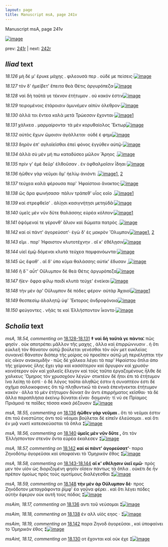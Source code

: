 ```yaml
---
layout: page
title: Manuscript msA, page 241v
---
```


Manuscript msA, page 241v

[![image](http://www.homermultitext.org/iipsrv?OBJ=IIP,1.0&FIF=/project/homer/pyramidal/deepzoom/hmt/vaimg/2017a/VA241VN_0743.tif&WID=100&CVT=JPEG)](http://www.homermultitext.org/ict2/?urn=urn:cite2:hmt:vaimg.2017a:VA241VN_0743)

prev:  [241r](../241r) | next:  [242r](../242r)

## *Iliad* text

*18.126* <a id="18.126"/> μὴ δέ μ' ἔρυκε μάχης . φιλεουσά περ . οὐδέ με πείσεις·[![image](http://www.homermultitext.org/iipsrv?OBJ=IIP,1.0&FIF=/project/homer/pyramidal/deepzoom/hmt/vaimg/2017a/VA241VN_0743.tif&RGN=0.466,0.2119,0.429,0.0293&WID=1000&CVT=JPEG)](http://www.homermultitext.org/ict2/?urn=urn:cite2:hmt:vaimg.2017a:VA241VN_0743@0.466,0.2119,0.429,0.0293)

*18.127* <a id="18.127"/> τὸν δ' ἠμείβετ' ἔπειτα θεὰ Θέτις ἀργυρόπεζα·[![image](http://www.homermultitext.org/iipsrv?OBJ=IIP,1.0&FIF=/project/homer/pyramidal/deepzoom/hmt/vaimg/2017a/VA241VN_0743.tif&RGN=0.46,0.2374,0.436,0.0233&WID=1000&CVT=JPEG)](http://www.homermultitext.org/ict2/?urn=urn:cite2:hmt:vaimg.2017a:VA241VN_0743@0.46,0.2374,0.436,0.0233)

*18.128* <a id="18.128"/> ναὶ δὴ ταῦτά γε τέκνον ἐτήτυμον . οὐ κακόν ἐστιν[![image](http://www.homermultitext.org/iipsrv?OBJ=IIP,1.0&FIF=/project/homer/pyramidal/deepzoom/hmt/vaimg/2017a/VA241VN_0743.tif&RGN=0.465,0.2585,0.436,0.0218&WID=1000&CVT=JPEG)](http://www.homermultitext.org/ict2/?urn=urn:cite2:hmt:vaimg.2017a:VA241VN_0743@0.465,0.2585,0.436,0.0218)

*18.129* <a id="18.129"/> τειρομένοις ἑτάροισιν ἀμυνέμεν αἰπὺν όλεθρον·[![image](http://www.homermultitext.org/iipsrv?OBJ=IIP,1.0&FIF=/project/homer/pyramidal/deepzoom/hmt/vaimg/2017a/VA241VN_0743.tif&RGN=0.472,0.275,0.43,0.0225&WID=1000&CVT=JPEG)](http://www.homermultitext.org/ict2/?urn=urn:cite2:hmt:vaimg.2017a:VA241VN_0743@0.472,0.275,0.43,0.0225)

*18.130* <a id="18.130"/> ἀλλά τοι ἔντεα καλὰ μετὰ Τρώεσσιν ἔχονται·[![image](http://www.homermultitext.org/iipsrv?OBJ=IIP,1.0&FIF=/project/homer/pyramidal/deepzoom/hmt/vaimg/2017a/VA241VN_0743.tif&RGN=0.478,0.293,0.412,0.024&WID=1000&CVT=JPEG)](http://www.homermultitext.org/ict2/?urn=urn:cite2:hmt:vaimg.2017a:VA241VN_0743@0.478,0.293,0.412,0.024)[1](#msAint_18.12)

*18.131* <a id="18.131"/> χάλκεα . μαρμαίροντα· τὰ μὲν κορυθαίολος Ἕκτωρ[![image](http://www.homermultitext.org/iipsrv?OBJ=IIP,1.0&FIF=/project/homer/pyramidal/deepzoom/hmt/vaimg/2017a/VA241VN_0743.tif&RGN=0.471,0.3125,0.445,0.024&WID=1000&CVT=JPEG)](http://www.homermultitext.org/ict2/?urn=urn:cite2:hmt:vaimg.2017a:VA241VN_0743@0.471,0.3125,0.445,0.024)

*18.132* <a id="18.132"/> αὐτὸς ἔχων ὤμοισιν ἀγάλλεται· οὐδέ ἑ φημι[![image](http://www.homermultitext.org/iipsrv?OBJ=IIP,1.0&FIF=/project/homer/pyramidal/deepzoom/hmt/vaimg/2017a/VA241VN_0743.tif&RGN=0.468,0.3291,0.414,0.024&WID=1000&CVT=JPEG)](http://www.homermultitext.org/ict2/?urn=urn:cite2:hmt:vaimg.2017a:VA241VN_0743@0.468,0.3291,0.414,0.024)

*18.133* <a id="18.133"/> δηρὸν ἐπ' αγλαϊεῖσθαι ἐπεὶ φόνος ἐγγύθεν αὐτῷ·[![image](http://www.homermultitext.org/iipsrv?OBJ=IIP,1.0&FIF=/project/homer/pyramidal/deepzoom/hmt/vaimg/2017a/VA241VN_0743.tif&RGN=0.473,0.3471,0.42,0.0255&WID=1000&CVT=JPEG)](http://www.homermultitext.org/ict2/?urn=urn:cite2:hmt:vaimg.2017a:VA241VN_0743@0.473,0.3471,0.42,0.0255)

*18.134* <a id="18.134"/> ἀλλὰ σὺ μὲν μή πω καταδύσεο μῶλον Ἄρηος .[![image](http://www.homermultitext.org/iipsrv?OBJ=IIP,1.0&FIF=/project/homer/pyramidal/deepzoom/hmt/vaimg/2017a/VA241VN_0743.tif&RGN=0.48,0.3659,0.409,0.0278&WID=1000&CVT=JPEG)](http://www.homermultitext.org/ict2/?urn=urn:cite2:hmt:vaimg.2017a:VA241VN_0743@0.48,0.3659,0.409,0.0278)

*18.135* <a id="18.135"/> πρίν γ' ἐμὲ δεῦρ' ἐλθοῦσαν . ἐν ὀφθαλμοῖσιν ΐδηαι·[![image](http://www.homermultitext.org/iipsrv?OBJ=IIP,1.0&FIF=/project/homer/pyramidal/deepzoom/hmt/vaimg/2017a/VA241VN_0743.tif&RGN=0.471,0.3847,0.441,0.0263&WID=1000&CVT=JPEG)](http://www.homermultitext.org/ict2/?urn=urn:cite2:hmt:vaimg.2017a:VA241VN_0743@0.471,0.3847,0.441,0.0263)

*18.136* <a id="18.136"/> ἠῶθεν γὰρ νεῦμαι ἅμ' ἠελίῳ ἀνιόντι .[![image](http://www.homermultitext.org/iipsrv?OBJ=IIP,1.0&FIF=/project/homer/pyramidal/deepzoom/hmt/vaimg/2017a/VA241VN_0743.tif&RGN=0.472,0.4057,0.361,0.0233&WID=1000&CVT=JPEG)](http://www.homermultitext.org/ict2/?urn=urn:cite2:hmt:vaimg.2017a:VA241VN_0743@0.472,0.4057,0.361,0.0233)[1](#msAim_18.17), [2](#msA_18.55)

*18.137* <a id="18.137"/> τεύχεα καλὰ φέρουσα παρ' Ἡφαίστοιο ἄνακτος·[![image](http://www.homermultitext.org/iipsrv?OBJ=IIP,1.0&FIF=/project/homer/pyramidal/deepzoom/hmt/vaimg/2017a/VA241VN_0743.tif&RGN=0.465,0.4245,0.445,0.0255&WID=1000&CVT=JPEG)](http://www.homermultitext.org/ict2/?urn=urn:cite2:hmt:vaimg.2017a:VA241VN_0743@0.465,0.4245,0.445,0.0255)

*18.138* <a id="18.138"/> ὥς ἄρα φωνήσασα· πάλιν τράπεθ' υἷος εοῖο .[![image](http://www.homermultitext.org/iipsrv?OBJ=IIP,1.0&FIF=/project/homer/pyramidal/deepzoom/hmt/vaimg/2017a/VA241VN_0743.tif&RGN=0.486,0.4448,0.413,0.0233&WID=1000&CVT=JPEG)](http://www.homermultitext.org/ict2/?urn=urn:cite2:hmt:vaimg.2017a:VA241VN_0743@0.486,0.4448,0.413,0.0233)[1](#msAim_18.18)

*18.139* <a id="18.139"/> καὶ στρεφθεῖσ' . ἁλίῃσι κασιγνήτῃσι μετηύδᾱ·[![image](http://www.homermultitext.org/iipsrv?OBJ=IIP,1.0&FIF=/project/homer/pyramidal/deepzoom/hmt/vaimg/2017a/VA241VN_0743.tif&RGN=0.477,0.4628,0.436,0.0225&WID=1000&CVT=JPEG)](http://www.homermultitext.org/ict2/?urn=urn:cite2:hmt:vaimg.2017a:VA241VN_0743@0.477,0.4628,0.436,0.0225)

*18.140* <a id="18.140"/> ὑμεῖς μὲν νῦν δῦτε θαλάσσης εὐρέα κόλπον·[![image](http://www.homermultitext.org/iipsrv?OBJ=IIP,1.0&FIF=/project/homer/pyramidal/deepzoom/hmt/vaimg/2017a/VA241VN_0743.tif&RGN=0.483,0.4801,0.428,0.0248&WID=1000&CVT=JPEG)](http://www.homermultitext.org/ict2/?urn=urn:cite2:hmt:vaimg.2017a:VA241VN_0743@0.483,0.4801,0.428,0.0248)[1](#msA_18.56)

*18.141* <a id="18.141"/> ὀψόμεναί τε γέρονθ' ἅλιον καὶ δώματα πατρὸς .[![image](http://www.homermultitext.org/iipsrv?OBJ=IIP,1.0&FIF=/project/homer/pyramidal/deepzoom/hmt/vaimg/2017a/VA241VN_0743.tif&RGN=0.478,0.4989,0.448,0.0225&WID=1000&CVT=JPEG)](http://www.homermultitext.org/ict2/?urn=urn:cite2:hmt:vaimg.2017a:VA241VN_0743@0.478,0.4989,0.448,0.0225)

*18.142* <a id="18.142"/> καί οἱ πάντ' ἀγορεύσατ'· ἐγὼ δ' ἐς μακρὸν Ὄλυμπον[![image](http://www.homermultitext.org/iipsrv?OBJ=IIP,1.0&FIF=/project/homer/pyramidal/deepzoom/hmt/vaimg/2017a/VA241VN_0743.tif&RGN=0.492,0.5184,0.425,0.021&WID=1000&CVT=JPEG)](http://www.homermultitext.org/ict2/?urn=urn:cite2:hmt:vaimg.2017a:VA241VN_0743@0.492,0.5184,0.425,0.021)[1](#msA_18.57), [2](#msAim_18.19)

*18.143* <a id="18.143"/> εῖμι . παρ' Ήφαιστον κλυτοτέχνην . αἴ κ' ἐθέλῃσιν[![image](http://www.homermultitext.org/iipsrv?OBJ=IIP,1.0&FIF=/project/homer/pyramidal/deepzoom/hmt/vaimg/2017a/VA241VN_0743.tif&RGN=0.497,0.5379,0.393,0.0218&WID=1000&CVT=JPEG)](http://www.homermultitext.org/ict2/?urn=urn:cite2:hmt:vaimg.2017a:VA241VN_0743@0.497,0.5379,0.393,0.0218)

*18.144* <a id="18.144"/> υἱεῖ ἐμῷ δόμεναι κλυτὰ τεύχεα παμφανόωντα·[![image](http://www.homermultitext.org/iipsrv?OBJ=IIP,1.0&FIF=/project/homer/pyramidal/deepzoom/hmt/vaimg/2017a/VA241VN_0743.tif&RGN=0.492,0.556,0.419,0.024&WID=1000&CVT=JPEG)](http://www.homermultitext.org/ict2/?urn=urn:cite2:hmt:vaimg.2017a:VA241VN_0743@0.492,0.556,0.419,0.024)

*18.145* <a id="18.145"/> ὥς ἔφαθ' . αἳ δ' ὑπο κῦμα θαλάσσης αὐτίκ' ἔδυσαν ,[![image](http://www.homermultitext.org/iipsrv?OBJ=IIP,1.0&FIF=/project/homer/pyramidal/deepzoom/hmt/vaimg/2017a/VA241VN_0743.tif&RGN=0.486,0.577,0.438,0.024&WID=1000&CVT=JPEG)](http://www.homermultitext.org/ict2/?urn=urn:cite2:hmt:vaimg.2017a:VA241VN_0743@0.486,0.577,0.438,0.024)

*18.146* <a id="18.146"/> ἣ δ`' αὖτ' Οὔλυμπον δὲ θεὰ Θέτις ἀργυρόπεζα[![image](http://www.homermultitext.org/iipsrv?OBJ=IIP,1.0&FIF=/project/homer/pyramidal/deepzoom/hmt/vaimg/2017a/VA241VN_0743.tif&RGN=0.486,0.5965,0.42,0.0195&WID=1000&CVT=JPEG)](http://www.homermultitext.org/ict2/?urn=urn:cite2:hmt:vaimg.2017a:VA241VN_0743@0.486,0.5965,0.42,0.0195)

*18.147* <a id="18.147"/> ἤϊεν· ὄφρα φίλῳ παιδὶ κλυτὰ τεύχε' ἐνείκαι·[![image](http://www.homermultitext.org/iipsrv?OBJ=IIP,1.0&FIF=/project/homer/pyramidal/deepzoom/hmt/vaimg/2017a/VA241VN_0743.tif&RGN=0.484,0.6131,0.424,0.0233&WID=1000&CVT=JPEG)](http://www.homermultitext.org/ict2/?urn=urn:cite2:hmt:vaimg.2017a:VA241VN_0743@0.484,0.6131,0.424,0.0233)

*18.148* <a id="18.148"/> τὴν μὲν ὰρ' Οὔλυμπον δὲ πόδες φέρον· αὐτὰρ Ἀχαιοὶ[![image](http://www.homermultitext.org/iipsrv?OBJ=IIP,1.0&FIF=/project/homer/pyramidal/deepzoom/hmt/vaimg/2017a/VA241VN_0743.tif&RGN=0.489,0.6334,0.425,0.0233&WID=1000&CVT=JPEG)](http://www.homermultitext.org/ict2/?urn=urn:cite2:hmt:vaimg.2017a:VA241VN_0743@0.489,0.6334,0.425,0.0233)[1](#msA_18.59)

*18.149* <a id="18.149"/> θεσπεσίῳ ἀλαλητῷ ὑφ' Ἕκτορος ἀνδροφόνοιο[![image](http://www.homermultitext.org/iipsrv?OBJ=IIP,1.0&FIF=/project/homer/pyramidal/deepzoom/hmt/vaimg/2017a/VA241VN_0743.tif&RGN=0.486,0.6514,0.415,0.024&WID=1000&CVT=JPEG)](http://www.homermultitext.org/ict2/?urn=urn:cite2:hmt:vaimg.2017a:VA241VN_0743@0.486,0.6514,0.415,0.024)

*18.150* <a id="18.150"/> φεύγοντες . νῆάς τε καὶ Ἑλλήσποντον ΐκοντο·[![image](http://www.homermultitext.org/iipsrv?OBJ=IIP,1.0&FIF=/project/homer/pyramidal/deepzoom/hmt/vaimg/2017a/VA241VN_0743.tif&RGN=0.481,0.6687,0.391,0.0376&WID=1000&CVT=JPEG)](http://www.homermultitext.org/ict2/?urn=urn:cite2:hmt:vaimg.2017a:VA241VN_0743@0.481,0.6687,0.391,0.0376)

## *Scholia* text

*msA, 18.54, commenting on* [18.128-18.131](#18.128-18.131)  <a id="msA_18.54"/> **‡ ναὶ δὴ ταῦτά γε πάντα⁚** πῶς φησὶν . οὐκ αποτρέπει μᾶλλον τῆς μαχης , ἀλλα καὶ ἐπιρρώννυσιν . ἠ ὅτι εὐκλεῆ τὸν θάνατον αὐτῷ βούλεται γενέσθαι τὸν οὖν μετ ευκλείας συναινεῖ θάνατον διόπερ τῆς μοίρας οὐ προεῖπεν αὐτῷ μὴ περιέληπται τὴν εἰς οῖκον ανακομιδῆν · πῶς δὲ χάλκεα λέγει τὰ παρ' Ηφαίστου ὅπλα ἀπο τῆς χείρονος ὕλης ἔχει γὰρ καὶ κασσίτερον καὶ ἄργυρον καὶ χρυσόν· κοινότερον οὖν καὶ χαλκεῖς ἔλεγον καὶ τοὺς ταῦτα ἐργαζομένους ἦλθε δὲ χαλκευς Ὅμηρος τὸν χρυσοχόον λέγών· στικτέον δὲ ἤτοι ἐπι τὸ ἐτήτυμον ἵνα λείπῃ τὸ ἐστί · ὁ δὲ λόγος ταῦτα ἀληθῶς ἐστιν ἡ συναπτέον ἐστι δὲ σχῆμα σολοικοφανες ὅτι τῷ πληθυντικῶ τὰ ἑνικὰ ἐπενήνεκται ἐτήτυμον κακόν · ἀλλα τὸ μὲν ἐτήτυμον δύναιτ ἂν ἀντι ἐπιρρήματος κεῖσθαι· τὰ δὲ ἄλλα παραπλήσια ἐκείνῳ δύναται εἶναι· δαιμονίη· τί νύ σε Πρίαμος Πριάμοιό τε παῖδες τόσσα κακὰ ῥέζουσιν ⁑[![image](http://www.homermultitext.org/iipsrv?OBJ=IIP,1.0&FIF=/project/homer/pyramidal/deepzoom/hmt/vaimg/2017a/VA241VN_0743.tif&RGN=0.208,0.0992,0.768,0.1097&WID=1000&CVT=JPEG)](http://www.homermultitext.org/ict2/?urn=urn:cite2:hmt:vaimg.2017a:VA241VN_0743@0.208,0.0992,0.768,0.1097)

*msA, 18.55, commenting on* [18.136](#18.136)  <a id="msA_18.55"/> **ἠῶθεν γὰρ νεῦμαι .** ὅτι τὸ νεῦμαι ἐστιν ἐπι τοῦ ἐνεστῶτος ἀντι τοῦ νέομαι βούλεται δὲ εἰπεῖν ἐλεύσομαι . καὶ ὅτι ἐν μιᾷ νυκτὶ κατεσκεύασται τὰ ὅπλα ⁑[![image](http://www.homermultitext.org/iipsrv?OBJ=IIP,1.0&FIF=/project/homer/pyramidal/deepzoom/hmt/vaimg/2017a/VA241VN_0743.tif&RGN=0.217,0.4065,0.229,0.0789&WID=1000&CVT=JPEG)](http://www.homermultitext.org/ict2/?urn=urn:cite2:hmt:vaimg.2017a:VA241VN_0743@0.217,0.4065,0.229,0.0789)

*msA, 18.56, commenting on* [18.140](#18.140)  <a id="msA_18.56"/> **ὑμεῖς μὲν νῦν δῦτε ,** ὅτι τὸν Ἑλλήσποντον στενὸν ὄντα εὐρέα ἐκαλεσεν ⁑[![image](http://www.homermultitext.org/iipsrv?OBJ=IIP,1.0&FIF=/project/homer/pyramidal/deepzoom/hmt/vaimg/2017a/VA241VN_0743.tif&RGN=0.216,0.4816,0.259,0.0338&WID=1000&CVT=JPEG)](http://www.homermultitext.org/ict2/?urn=urn:cite2:hmt:vaimg.2017a:VA241VN_0743@0.216,0.4816,0.259,0.0338)

*msA, 18.57, commenting on* [18.142](#18.142)  <a id="msA_18.57"/> **καί οἱ πάντ' ἀγορεύσατ'·** παρα Ζηνοδότῳ ἀγορεῦσαι καὶ ὑποφαίνει τὸ Ὁμηρικὸν ἔθος ⁑[![image](http://www.homermultitext.org/iipsrv?OBJ=IIP,1.0&FIF=/project/homer/pyramidal/deepzoom/hmt/vaimg/2017a/VA241VN_0743.tif&RGN=0.218,0.5071,0.241,0.0451&WID=1000&CVT=JPEG)](http://www.homermultitext.org/ict2/?urn=urn:cite2:hmt:vaimg.2017a:VA241VN_0743@0.218,0.5071,0.241,0.0451)

*msA, 18.58, commenting on* [18.143-18.144](#18.143-18.144)  <a id="msA_18.58"/> **αἴ κ' εθέλῃσιν ὑιεῖ εμῶ·** πρὸς μεν τὸν υἱὸν ὡς διοριζομένη φησὶν οἴσειν πάντως τὰ ὅπλα . οὐκέτι δε ἦν πρέπον ὁμοίως πρὸς τοὺς ομοτίμους διαλέγεσθαι ⁑[![image](http://www.homermultitext.org/iipsrv?OBJ=IIP,1.0&FIF=/project/homer/pyramidal/deepzoom/hmt/vaimg/2017a/VA241VN_0743.tif&RGN=0.216,0.5402,0.236,0.0676&WID=1000&CVT=JPEG)](http://www.homermultitext.org/ict2/?urn=urn:cite2:hmt:vaimg.2017a:VA241VN_0743@0.216,0.5402,0.236,0.0676)

*msA, 18.59, commenting on* [18.148](#18.148)  <a id="msA_18.59"/> **τὴν μὲν ὰρ Οὔλυμπον δὲ·** προς Ζηνόδοτον μεταγράφοντα ῥίμφ' έα γοῦνα φέρει . καὶ ὅτι λέγει πόδες αὐτὴν ἔφερον οὐκ αυτῆ τοὺς πόδας ⁑[![image](http://www.homermultitext.org/iipsrv?OBJ=IIP,1.0&FIF=/project/homer/pyramidal/deepzoom/hmt/vaimg/2017a/VA241VN_0743.tif&RGN=0.2,0.704,0.741,0.0323&WID=1000&CVT=JPEG)](http://www.homermultitext.org/ict2/?urn=urn:cite2:hmt:vaimg.2017a:VA241VN_0743@0.2,0.704,0.741,0.0323)

*msAim, 18.17, commenting on* [18.136](#18.136)  <a id="msAim_18.17"/> αντι τοῦ νεύσομαι ⁑[![image](http://www.homermultitext.org/iipsrv?OBJ=IIP,1.0&FIF=/project/homer/pyramidal/deepzoom/hmt/vaimg/2017a/VA241VN_0743.tif&RGN=0.431,0.4132,0.059,0.0376&WID=1000&CVT=JPEG)](http://www.homermultitext.org/ict2/?urn=urn:cite2:hmt:vaimg.2017a:VA241VN_0743@0.431,0.4132,0.059,0.0376)

*msAim, 18.18, commenting on* [18.138](#18.138)  <a id="msAim_18.18"/> ἐν αλλ υἱὸς εηος · ⁑[![image](http://www.homermultitext.org/iipsrv?OBJ=IIP,1.0&FIF=/project/homer/pyramidal/deepzoom/hmt/vaimg/2017a/VA241VN_0743.tif&RGN=0.425,0.4493,0.069,0.0255&WID=1000&CVT=JPEG)](http://www.homermultitext.org/ict2/?urn=urn:cite2:hmt:vaimg.2017a:VA241VN_0743@0.425,0.4493,0.069,0.0255)

*msAim, 18.19, commenting on* [18.142](#18.142)  <a id="msAim_18.19"/> παρα Ζηνοδ ἀγορεῦσαι , καὶ ὑποφαίνει το Ὁμηρικὸν έθος ⁑[![image](http://www.homermultitext.org/iipsrv?OBJ=IIP,1.0&FIF=/project/homer/pyramidal/deepzoom/hmt/vaimg/2017a/VA241VN_0743.tif&RGN=0.437,0.5154,0.062,0.0811&WID=1000&CVT=JPEG)](http://www.homermultitext.org/ict2/?urn=urn:cite2:hmt:vaimg.2017a:VA241VN_0743@0.437,0.5154,0.062,0.0811)

*msAint, 18.12, commenting on* [18.130](#18.130)  <a id="msAint_18.12"/> οτ ἔχονται καὶ οὐκ έχε ⁑[![image](http://www.homermultitext.org/iipsrv?OBJ=IIP,1.0&FIF=/project/homer/pyramidal/deepzoom/hmt/vaimg/2017a/VA241VN_0743.tif&RGN=0.857,0.2878,0.084,0.027&WID=1000&CVT=JPEG)](http://www.homermultitext.org/ict2/?urn=urn:cite2:hmt:vaimg.2017a:VA241VN_0743@0.857,0.2878,0.084,0.027)